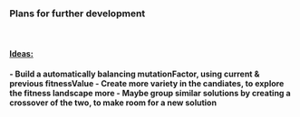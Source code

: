 <h3> Plans for further development</h3>
</br>

<h4><u>Ideas:</u><h4>
- Build a automatically balancing mutationFactor, using current & previous fitnessValue
- Create more variety in the candiates, to explore the fitness landscape more
- Maybe group similar solutions by creating a crossover of the two, to make room for a new solution
